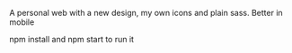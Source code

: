 A personal web with a new design, my own icons and plain sass.
Better in mobile

npm install and npm start to run it
